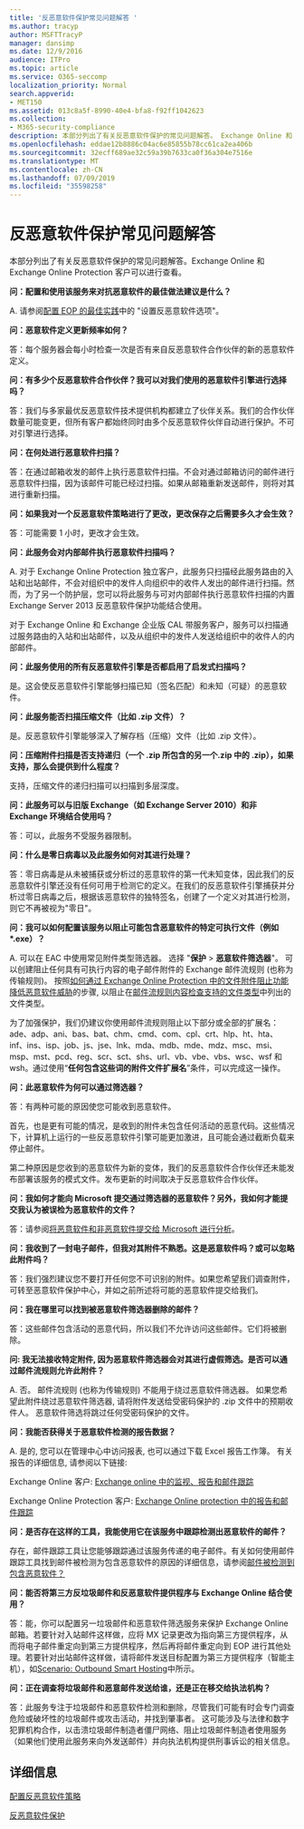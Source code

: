 ```yaml
---
title: '反恶意软件保护常见问题解答 '
ms.author: tracyp
author: MSFTTracyP
manager: dansimp
ms.date: 12/9/2016
audience: ITPro
ms.topic: article
ms.service: O365-seccomp
localization_priority: Normal
search.appverid:
- MET150
ms.assetid: 013c8a5f-8990-40e4-bfa8-f92ff1042623
ms.collection:
- M365-security-compliance
description: 本部分列出了有关反恶意软件保护的常见问题解答。 Exchange Online 和 Exchange Online Protection 客户可以进行查看。
ms.openlocfilehash: eddae12b8886c04ac6e85855b78cc61ca2ea406b
ms.sourcegitcommit: 32ecff689ae32c59a39b7633ca0f36a304e7516e
ms.translationtype: MT
ms.contentlocale: zh-CN
ms.lasthandoff: 07/09/2019
ms.locfileid: "35598258"
---
```

# <a name="anti-malware-protection-faq"></a>反恶意软件保护常见问题解答 

本部分列出了有关反恶意软件保护的常见问题解答。Exchange Online 和 Exchange Online Protection 客户可以进行查看。
  
 **问：配置和使用该服务来对抗恶意软件的最佳做法建议是什么？**
  
A. 请参阅[配置 EOP 的最佳实践](eop/best-practices-for-configuring-eop.md)中的 "设置反恶意软件选项"。
  
 **问：恶意软件定义更新频率如何？**
  
答：每个服务器会每小时检查一次是否有来自反恶意软件合作伙伴的新的恶意软件定义。
  
 **问：有多少个反恶意软件合作伙伴？我可以对我们使用的恶意软件引擎进行选择吗？**
  
答：我们与多家最优反恶意软件技术提供机构都建立了伙伴关系。我们的合作伙伴数量可能变更，但所有客户都始终同时由多个反恶意软件伙伴自动进行保护。不可对引擎进行选择。
  
 **问：在何处进行恶意软件扫描？**
  
答：在通过邮箱收发的邮件上执行恶意软件扫描。不会对通过邮箱访问的邮件进行恶意软件扫描，因为该邮件可能已经过扫描。如果从邮箱重新发送邮件，则将对其进行重新扫描。
  
 **问：如果我对一个反恶意软件策略进行了更改，更改保存之后需要多久才会生效？**
  
答：可能需要 1 小时，更改才会生效。
  
 **问：此服务会对内部邮件执行恶意软件扫描吗？**
  
A. 对于 Exchange Online Protection 独立客户，此服务只扫描经此服务路由的入站和出站邮件，不会对组织中的发件人向组织中的收件人发出的邮件进行扫描。然而，为了另一个防护层，您可以将此服务与可对内部邮件执行恶意软件扫描的内置 Exchange Server 2013 反恶意软件保护功能结合使用。
  
对于 Exchange Online 和 Exchange 企业版 CAL 带服务客户，服务可以扫描通过服务路由的入站和出站邮件，以及从组织中的发件人发送给组织中的收件人的内部邮件。 
  
 **问：此服务使用的所有反恶意软件引擎是否都启用了启发式扫描吗？**
  
是。这会使反恶意软件引擎能够扫描已知（签名匹配）和未知（可疑）的恶意软件。
  
 **问：此服务能否扫描压缩文件（比如 .zip 文件）？**
  
是。反恶意软件引擎能够深入了解存档（压缩）文件（比如 .zip 文件）。
  
 **问：压缩附件扫描是否支持递归（一个 .zip 所包含的另一个.zip 中的 .zip），如果支持，那么会提供到什么程度？**
  
支持，压缩文件的递归扫描可以扫描到多层深度。
  
 **问：此服务可以与旧版 Exchange（如 Exchange Server 2010）和非 Exchange 环境结合使用吗？**
  
答：可以，此服务不受服务器限制。
  
 **问：什么是零日病毒以及此服务如何对其进行处理？**
  
答：零日病毒是从未被捕获或分析过的恶意软件的第一代未知变体，因此我们的反恶意软件引擎还没有任何可用于检测它的定义。在我们的反恶意软件引擎捕获并分析过零日病毒之后，根据该恶意软件的独特签名，创建了一个定义对其进行检测，则它不再被视为"零日"。
  
 **问：我可以如何配置该服务以阻止可能包含恶意软件的特定可执行文件（例如 \*.exe）？**
  
A. 可以在 EAC 中使用常见附件类型筛选器。 选择 "**保护** \> **恶意软件筛选器**"。 可以创建阻止任何具有可执行内容的电子邮件附件的 Exchange 邮件流规则 (也称为传输规则)。 按照[如何通过 Exchange Online Protection 中的文件附件阻止功能降低恶意软件威胁](https://support.microsoft.com/kb/2959596)的步骤, 以阻止在[邮件流规则内容检查支持的文件类型](https://docs.microsoft.com/exchange/security-and-compliance/mail-flow-rules/inspect-message-attachments#supported-file-types-for-mail-flow-rule-content-inspection)中列出的文件类型。
  
为了加强保护，我们仍建议你使用邮件流规则阻止以下部分或全部的扩展名：ade、adp、ani、bas、bat、chm、cmd、com、cpl、crt、hlp、ht、hta、inf、ins、isp、job、js、jse、lnk、mda、mdb、mde、mdz、msc、msi、msp、mst、pcd、reg、scr、sct、shs、url、vb、vbe、vbs、wsc、wsf 和 wsh。通过使用“**任何包含这些词的附件文件扩展名**”条件，可以完成这一操作。 
  
 **问：此恶意软件为何可以通过筛选器？**
  
答：有两种可能的原因使您可能收到恶意软件。
  
首先，也是更有可能的情况，是收到的附件未包含任何活动的恶意代码。这些情况下，计算机上运行的一些反恶意软件引擎可能更加激进，且可能会通过截断负载来停止邮件。
  
第二种原因是您收到的恶意软件为新的变体，我们的反恶意软件合作伙伴还未能发布部署该服务的模式文件。发布更新的时间取决于反恶意软件合作伙伴。
  
 **问：我如何才能向 Microsoft 提交通过筛选器的恶意软件？另外，我如何才能提交我认为被误检为恶意软件的文件？**
  
答：请参阅[将恶意软件和非恶意软件提交给 Microsoft 进行分析](submitting-malware-and-non-malware-to-microsoft-for-analysis.md)。
  
 **问：我收到了一封电子邮件，但我对其附件不熟悉。这是恶意软件吗？或可以忽略此附件吗？**
  
答：我们强烈建议您不要打开任何您不可识别的附件。如果您希望我们调查附件，可转至恶意软件保护中心，并如之前所述将可能的恶意软件提交给我们。
  
 **问：我在哪里可以找到被恶意软件筛选器删除的邮件？**
  
答：这些邮件包含活动的恶意代码，所以我们不允许访问这些邮件。它们将被删除。
  
 **问: 我无法接收特定附件, 因为恶意软件筛选器会对其进行虚假筛选。是否可以通过邮件流规则允许此附件？**
  
A. 否。 邮件流规则 (也称为传输规则) 不能用于绕过恶意软件筛选器。 如果您希望此附件绕过恶意软件筛选器, 请将附件发送给受密码保护的 .zip 文件中的预期收件人。 恶意软件筛选将跳过任何受密码保护的文件。
  
 **问：我能否获得关于恶意软件检测的报告数据？**
  
A. 是的, 您可以在管理中心中访问报表, 也可以通过下载 Excel 报告工作簿。 有关报告的详细信息, 请参阅以下链接: 
  
Exchange Online 客户: [Exchange online 中的监视、报告和邮件跟踪](http://technet.microsoft.com/library/87bdeeae-bd80-4a3b-95c5-62fbaf97c2e8.aspx)
  
Exchange Online Protection 客户: [Exchange Online protection 中的报告和邮件跟踪](eop/reporting-and-message-trace-in-exchange-online-protection.md)
  
 **问：是否存在这样的工具，我能使用它在该服务中跟踪检测出恶意软件的邮件？**
  
存在，邮件跟踪工具让您能够跟踪通过该服务传递的电子邮件。有关如何使用邮件跟踪工具找到邮件被检测为包含恶意软件的原因的详细信息，请参阅[邮件被检测到包含恶意软件？](http://technet.microsoft.com/library/aa49e3f9-a5b1-4410-aac2-ddbbf3f5bfb2.aspx#BKMB_Whywasamessagedetectedtocontainmalware)
  
 **问：能否将第三方反垃圾邮件和反恶意软件提供程序与 Exchange Online 结合使用？**
  
答：能，你可以配置另一垃圾邮件和恶意软件筛选服务来保护 Exchange Online 邮箱。若要针对入站邮件这样做，应将 MX 记录更改为指向第三方提供程序，从而将电子邮件重定向到第三方提供程序，然后再将邮件重定向到 EOP 进行其他处理。若要针对出站邮件这样做，请将邮件发送目标配置为第三方提供程序（智能主机），如[Scenario: Outbound Smart Hosting](http://technet.microsoft.com/library/431b3f02-4efd-4bd3-94e7-eecd03f8ef5e.aspx)中所示。
  
 **问：正在调查将垃圾邮件和恶意邮件发送给谁，还是正在移交给执法机构？**
  
答：此服务专注于垃圾邮件和恶意软件检测和删除，尽管我们可能有时会专门调查危险或破坏性的垃圾邮件或攻击活动，并找到肇事者。 这可能涉及与法律和数字犯罪机构合作，以击溃垃圾邮件制造者僵尸网络、阻止垃圾邮件制造者使用服务（如果他们使用此服务来向外发送邮件）并向执法机构提供刑事诉讼的相关信息。
  
## <a name="for-more-information"></a>详细信息

[配置反恶意软件策略](configure-anti-malware-policies.md)
  
[反恶意软件保护](anti-malware-protection.md)
  

